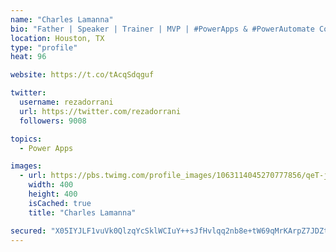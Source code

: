 ```yaml
---
name: "Charles Lamanna"
bio: "Father | Speaker | Trainer | MVP | #PowerApps & #PowerAutomate Community Super User | YouTuber Right-pointing triangle http://youtube.com/c/rezadorrani | Learn - Share - Clockwise rightwards and leftwards open circle arrows"
location: Houston, TX
type: "profile"
heat: 96

website: https://t.co/tAcqSdqguf

twitter:
  username: rezadorrani
  url: https://twitter.com/rezadorrani
  followers: 9008

topics:
  - Power Apps

images:
  - url: https://pbs.twimg.com/profile_images/1063114045270777856/qeT-jpWr_400x400.jpg
    width: 400
    height: 400
    isCached: true
    title: "Charles Lamanna"

secured: "X05IYJLF1vuVk0QlzqYcSklWCIuY++sJfHvlqq2nb8e+tW69qMrKArpZ7JDZtMyQ13spYNsHV53jt94eYO2LdGnj8nG5vekk+WoFEiZsCaYwTh3SFQpRvqh5fAzZShpDutAfKoflf0HLO0fcG9xBH8uUf5Jevs+bdk1VWO121Jzsczj3wXxKS0ap9JNp7Tzzix6YuSWS1ka8wN1JzKN499mqFyN5+A005ysYTnHqDkPkUfCQL2nPLYvGbrexP8CzddKyB1lTzdzHxS5dY1/TLnrqz2M9Nr9VCY0Z9i52R4j0RPQaSFJfyMwTy6VOR08on7dQ52OI2UpGxJs2WJgGPLx7B6wfYyjPbzESYLasDyCcIdq12gNl4TeoI0E3cjDg9pzO3SOc7Ec5Ik+ItW8SUEOvS2OP/DnWU1XM0ti3W8Q=;EXs04p81iy651CECw/iTKg=="
---
```


